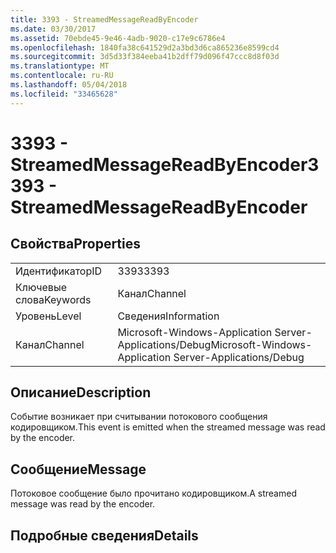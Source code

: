 ```yaml
---
title: 3393 - StreamedMessageReadByEncoder
ms.date: 03/30/2017
ms.assetid: 70ebde45-9e46-4adb-9020-c17e9c6786e4
ms.openlocfilehash: 1840fa38c641529d2a3bd3d6ca865236e8599cd4
ms.sourcegitcommit: 3d5d33f384eeba41b2dff79d096f47ccc8d8f03d
ms.translationtype: MT
ms.contentlocale: ru-RU
ms.lasthandoff: 05/04/2018
ms.locfileid: "33465628"
---
```

# <a name="3393---streamedmessagereadbyencoder"></a><span data-ttu-id="c0cdf-102">3393 - StreamedMessageReadByEncoder</span><span class="sxs-lookup"><span data-stu-id="c0cdf-102">3393 - StreamedMessageReadByEncoder</span></span>
## <a name="properties"></a><span data-ttu-id="c0cdf-103">Свойства</span><span class="sxs-lookup"><span data-stu-id="c0cdf-103">Properties</span></span>  
  
|||  
|-|-|  
|<span data-ttu-id="c0cdf-104">Идентификатор</span><span class="sxs-lookup"><span data-stu-id="c0cdf-104">ID</span></span>|<span data-ttu-id="c0cdf-105">3393</span><span class="sxs-lookup"><span data-stu-id="c0cdf-105">3393</span></span>|  
|<span data-ttu-id="c0cdf-106">Ключевые слова</span><span class="sxs-lookup"><span data-stu-id="c0cdf-106">Keywords</span></span>|<span data-ttu-id="c0cdf-107">Канал</span><span class="sxs-lookup"><span data-stu-id="c0cdf-107">Channel</span></span>|  
|<span data-ttu-id="c0cdf-108">Уровень</span><span class="sxs-lookup"><span data-stu-id="c0cdf-108">Level</span></span>|<span data-ttu-id="c0cdf-109">Сведения</span><span class="sxs-lookup"><span data-stu-id="c0cdf-109">Information</span></span>|  
|<span data-ttu-id="c0cdf-110">Канал</span><span class="sxs-lookup"><span data-stu-id="c0cdf-110">Channel</span></span>|<span data-ttu-id="c0cdf-111">Microsoft-Windows-Application Server-Applications/Debug</span><span class="sxs-lookup"><span data-stu-id="c0cdf-111">Microsoft-Windows-Application Server-Applications/Debug</span></span>|  
  
## <a name="description"></a><span data-ttu-id="c0cdf-112">Описание</span><span class="sxs-lookup"><span data-stu-id="c0cdf-112">Description</span></span>  
 <span data-ttu-id="c0cdf-113">Событие возникает при считывании потокового сообщения кодировщиком.</span><span class="sxs-lookup"><span data-stu-id="c0cdf-113">This event is emitted when the streamed message was read by the encoder.</span></span>  
  
## <a name="message"></a><span data-ttu-id="c0cdf-114">Сообщение</span><span class="sxs-lookup"><span data-stu-id="c0cdf-114">Message</span></span>  
 <span data-ttu-id="c0cdf-115">Потоковое сообщение было прочитано кодировщиком.</span><span class="sxs-lookup"><span data-stu-id="c0cdf-115">A streamed message was read by the encoder.</span></span>  
  
## <a name="details"></a><span data-ttu-id="c0cdf-116">Подробные сведения</span><span class="sxs-lookup"><span data-stu-id="c0cdf-116">Details</span></span>
